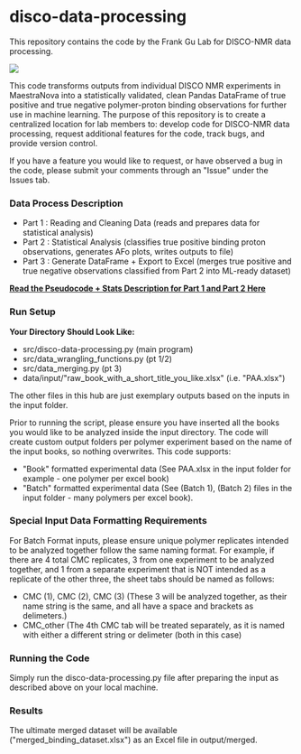 # disco-data-processing
This repository contains the code by the Frank Gu Lab for DISCO-NMR data processing. 

<a>![](https://media.tenor.com/images/dedb6f501250b912f125112d6a04a26e/tenor.gif)</a>

This code transforms outputs from individual DISCO NMR experiments in MaestraNova into a statistically validated, clean Pandas DataFrame of true positive and true negative polymer-proton binding observations for further use in machine learning. The purpose of this repository is to create a centralized location for lab members to: develop code for DISCO-NMR data processing, request additional features for the code, track bugs, and provide version control.

If you have a feature you would like to request, or have observed a bug in the code, please submit your comments through an "Issue" under the Issues tab.  

<h3> <b> Data Process Description </b> </h3>

- Part 1 : Reading and Cleaning Data      (reads and prepares data for statistical analysis)
- Part 2 : Statistical Analysis           (classifies true positive binding proton observations, generates AFo plots, writes outputs to file)
- Part 3 : Generate DataFrame + Export to Excel     (merges true positive and true negative observations classified from Part 2 into ML-ready dataset)

<b>[Read the Pseudocode + Stats Description for Part 1 and Part 2 Here](https://utoronto.sharepoint.com/:b:/r/sites/fase-che-fgl-nano/DISCOML/Shared%20Documents/Filesharing/disco-data-processing-pseudocode.pdf?csf=1&web=1&e=Ye55Bj)</b>

 
<h3><b> Run Setup </b></h3>

<b>Your Directory Should Look Like:  </b>    
- src/disco-data-processing.py (main program)
- src/data_wrangling_functions.py (pt 1/2)
- src/data_merging.py (pt 3)
- data/input/"raw_book_with_a_short_title_you_like.xlsx" (i.e. "PAA.xlsx")


The other files in this hub are just exemplary outputs based on the inputs in the input folder.

Prior to running the script, please ensure you have inserted all the books you would like to be analyzed inside the input directory. The code will create custom output folders per polymer experiment based on the name of the input books, so nothing overwrites. This code supports: 
- "Book" formatted experimental data (See PAA.xlsx in the input folder for example - one polymer per excel book) 
- "Batch" formatted experimental data (See (Batch 1), (Batch 2) files in the input folder - many polymers per excel book). 

<h3><b> Special Input Data Formatting Requirements </b></h3>
For Batch Format inputs, please ensure unique polymer replicates intended to be analyzed together follow the same naming format. 
For example, if there are 4 total CMC replicates, 3 from one experiment to be analyzed together, and 1 from a separate experiment that is NOT intended as 
a replicate of the other three, the sheet tabs should be named as follows: 

- CMC (1), CMC (2), CMC (3)               (These 3 will be analyzed together, as their name string is the same, and all have a space and brackets as delimeters.)
- CMC_other                               (The 4th CMC tab will be treated separately, as it is named with either a different string or delimeter (both in this case)

<h3><b> Running the Code </b></h3>   
Simply run the disco-data-processing.py file after preparing the input as described above on your local machine.

<h3><b> Results </b></h3>
The ultimate merged dataset will be available ("merged_binding_dataset.xlsx") as an Excel file in output/merged. 

